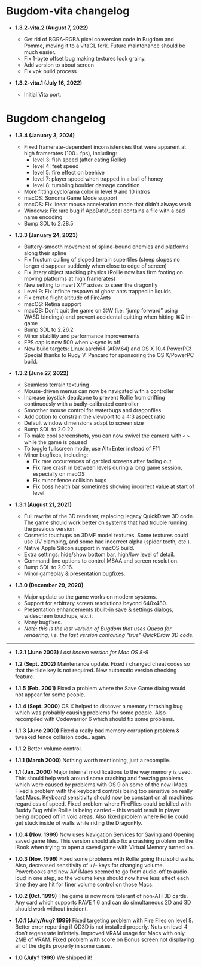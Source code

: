 # Bugdom-vita changelog

- **1.3.2-vita.2 (August 7, 2022)**
    - Get rid of BGRA-RGBA pixel conversion code in Bugdom and Pomme, moving it to a vitaGL fork. Future maintenance should be much easier.
    - Fix 1-byte offset bug making textures look grainy.
    - Add version to about screen
    - Fix vpk build process

- **1.3.2-vita.1 (July 16, 2022)**
    - Initial Vita port.

# Bugdom changelog

- **1.3.4 (January 3, 2024)**
    - Fixed framerate-dependent inconsistencies that were apparent at high framerates (100+ fps), including:
        - level 3: fish speed (after eating Rollie)
        - level 4: feet speed
        - level 5: fire effect on beehive
        - level 7: player speed when trapped in a ball of honey
        - level 8: tumbling boulder damage condition
    - More fitting cyclorama color in level 9 and 10 intros
    - macOS: Sonoma Game Mode support
    - macOS: Fix linear mouse acceleration mode that didn't always work
    - Windows: Fix rare bug if AppData\\Local contains a file with a bad name encoding
    - Bump SDL to 2.28.5

- **1.3.3 (January 24, 2023)**
    - Buttery-smooth movement of spline-bound enemies and platforms along their spline
    - Fix frustum culling of sloped terrain supertiles (steep slopes no longer disappear suddenly when close to edge of screen)
    - Fix jittery object stacking physics (Rollie now has firm footing on moving platforms at high framerates)
    - New setting to invert X/Y axises to steer the dragonfly
    - Level 9: Fix infinite respawn of ghost ants trapped in liquids
    - Fix erratic flight altitude of FireAnts
    - macOS: Retina support
    - macOS: Don't quit the game on ⌘W (i.e. “jump forward” using WASD bindings) and prevent accidental quitting when hitting ⌘Q in-game
    - Bump SDL to 2.26.2
    - Minor stability and performance improvements
    - FPS cap is now 500 when v-sync is off
    - New build targets: Linux aarch64 (ARM64) and OS X 10.4 PowerPC! Special thanks to Rudy V. Pancaro for sponsoring the OS X/PowerPC build.

- **1.3.2 (June 27, 2022)**
    - Seamless terrain texturing
    - Mouse-driven menus can now be navigated with a controller
    - Increase joystick deadzone to prevent Rollie from drifting continuously with a badly-calibrated controller
    - Smoother mouse control for waterbugs and dragonflies
    - Add option to constrain the viewport to a 4:3 aspect ratio
    - Default window dimensions adapt to screen size
    - Bump SDL to 2.0.22
    - To make cool screenshots, you can now swivel the camera with `<` `>` while the game is paused
    - To toggle fullscreen mode, use Alt+Enter instead of F11
    - Minor bugfixes, including:
        - Fix rare occurrences of garbled screens after fading out
        - Fix rare crash in between levels during a long game session, especially on macOS
        - Fix minor fence collision bugs
        - Fix boss health bar sometimes showing incorrect value at start of level

- **1.3.1 (August 21, 2021)**
    - Full rewrite of the 3D renderer, replacing legacy QuickDraw 3D code. The game should work better on systems that had trouble running the previous version.
    - Cosmetic touchups on 3DMF model textures. Some textures could use UV clamping, and some had incorrect alpha (spider teeth, etc.).
    - Native Apple Silicon support in macOS build.
    - Extra settings: hide/show bottom bar, high/low level of detail.
    - Command-line options to control MSAA and screen resolution.
    - Bump SDL to 2.0.16.
    - Minor gameplay & presentation bugfixes.

- **1.3.0 (December 29, 2020)**
    - Major update so the game works on modern systems.
    - Support for arbitrary screen resolutions beyond 640x480.
    - Presentation enhancements (built-in save & settings dialogs, widescreen touchups, etc.).
    - Many bugfixes.
    - *Note: this is the last version of Bugdom that uses Quesa for rendering, i.e. the last version containing "true" QuickDraw 3D code.*

---

- **1.2.1 (June 2003)** *Last known version for Mac OS 8-9*

- **1.2 (Sept. 2002)** Maintenance update. Fixed / changed cheat codes so that the tilde key is not required. New automatic version checking feature.

- **1.1.5 (Feb. 2001)** Fixed a problem where the Save Game dialog would not appear for some people.

- **1.1.4 (Sept. 2000)** OS X helped to discover a memory thrashing bug which was probably causing problems for some people. Also recompiled with Codewarrior 6 which should fix some problems.

- **1.1.3 (June 2000)** Fixed a really bad memory corruption problem & tweaked fence collision code.. again.

- **1.1.2** Better volume control.

- **1.1.1 (March 2000)** Nothing worth mentioning, just a recompile.

- **1.1 (Jan. 2000)** Major internal modifications to the way memory is used. This should help work around some crashing and freezing problems which were caused by problems with OS 9 on some of the new iMacs. Fixed a problem with the keyboard controls being too sensitive on really fast Macs. Keyboard sensitivity should now be constant on all machines regardless of speed. Fixed problem where FireFlies could be killed with Buddy Bug while Rollie is being carried – this would result in player being dropped off in void areas. Also fixed problem where Rollie could get stuck inside of walls while riding the DragonFly.

- **1.0.4 (Nov. 1999)** Now uses Navigation Services for Saving and Opening saved game files. This version should also fix a crashing problem on the iBook when trying to open a saved game with Virtual Memory turned on.

- **1.0.3 (Nov. 1999)** Fixed some problems with Rollie going thru solid walls. Also, decreased sensitivity of +/- keys for changing volume. Powerbooks and new AV iMacs seemed to go from audio-off to audio-loud in one step, so the volume keys should now have less effect each time they are hit for finer volume control on those Macs.

- **1.0.2 (Oct. 1999)** The game is now more tolerant of non-ATI 3D cards. Any card which supports RAVE 1.6 and can do simultaneous 2D and 3D should work without incident.

- **1.0.1 (July/Aug? 1999)** Fixed targeting problem with Fire Flies on level 8. Better error reporting if QD3D is not installed properly. Nuts on level 4 don’t regenerate infinitely. Improved VRAM usage for Macs with only 2MB of VRAM. Fixed problem with score on Bonus screen not displaying all of the digits properly in some cases.

- **1.0 (July? 1999)** We shipped it!
